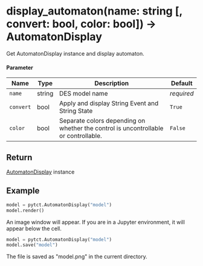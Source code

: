 # display_automaton(name: string [, convert: bool, color: bool]) -> AutomatonDisplay

Get AutomatonDisplay instance and display automaton.

#### Parameter 
| Name      | Type      | Description           | Default  |
|-----------|-----------|-----------------------|----------|
| `name`    | string    | DES model name        | *required* |
| `convert` | bool      | Apply and display String Event and String State | `True` |
| `color`   | bool      | Separate colors depending on whether the control is uncontrollable or controllable.  | `False` |

## Return

[AutomatonDisplay](./automaton_display.md) instance

## Example

```python title="render sample"
model = pytct.AutomatonDisplay("model")
model.render()
```
An image window will appear. If you are in a Jupyter environment, it will appear below the cell.


```python title="save sample"
model = pytct.AutomatonDisplay("model")
model.save("model")
```

The file is saved as "model.png" in the current directory.